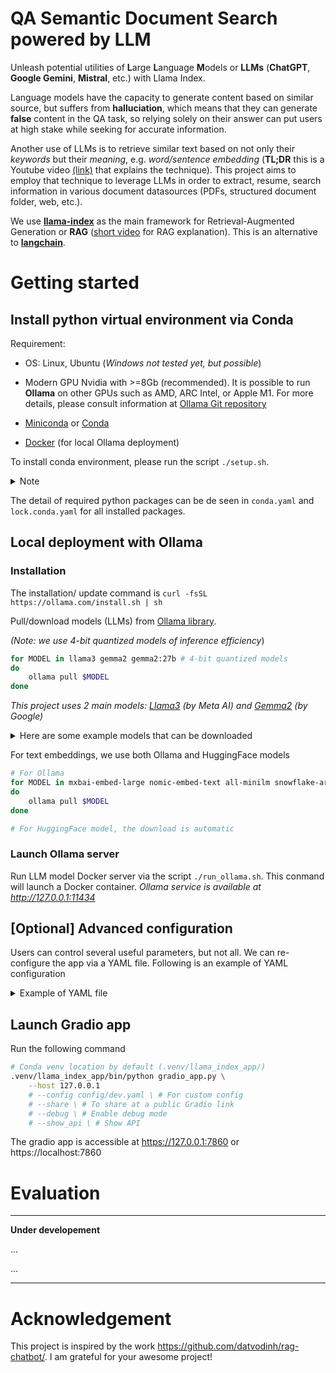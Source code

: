 # QA Semantic Document Search powered by LLM

Unleash potential utilities of **L**arge **L**anguage **M**odels or **LLMs** (**ChatGPT**, **Google Gemini**, **Mistral**, etc.) with Llama Index.

Language models have the capacity to generate content based on similar source, but suffers from **halluciation**, which means that they can generate **false** content in the QA task, so relying solely on their answer can put users at high stake while seeking for accurate information.

Another use of LLMs is to retrieve similar text based on not only their *keywords* but their *meaning*, e.g. *word/sentence embedding* (**TL;DR** this is a Youtube video [(link)](https://youtu.be/5MaWmXwxFNQ) that explains the technique). This project aims to employ that technique to leverage LLMs in order to extract, resume, search information in various document datasources (PDFs, structured document folder, web, etc.).

We use [**llama-index**](https://docs.llamaindex.ai/en/stable/) as the main framework for Retrieval-Augmented Generation or **RAG** ([short video](https://youtu.be/T-D1OfcDW1M) for RAG explanation). This is an alternative to [**langchain**](https://www.langchain.com/).

# Getting started

## Install python virtual environment via Conda

Requirement:

- OS: Linux, Ubuntu (*Windows not tested yet, but possible*)

- Modern GPU Nvidia with >=8Gb (recommended). It is possible to run **Ollama** on other GPUs such as AMD, ARC Intel, or Apple M1. For more details, please consult information at [Ollama Git repository](https://github.com/ollama/ollama/blob/main/docs/gpu.md)

- [Miniconda](https://docs.anaconda.com/miniconda/miniconda-install/) or [Conda](https://www.anaconda.com/download/success)

- [Docker](https://docs.docker.com/) (for local Ollama deployment)

To install conda environment, please run the script ``./setup.sh``.
<details>
<summary>Note</summary>

The script will create a virtual environment located at ``.venv/llama_index_app/`` from the root of your project by default. You change change to your prefered location by adding your conda env repo, as the following example ``./setup.sh <your/conda/env/location>``
</details>

The detail of required python packages can be de seen in ``conda.yaml`` and ``lock.conda.yaml`` for all installed packages.

## Local deployment with Ollama

### Installation

The installation/ update command is 
```curl -fsSL https://ollama.com/install.sh | sh```

Pull/download models (LLMs) from [Ollama library](https://ollama.com/library). 

*(Note: we use 4-bit quantized models of inference efficiency*)

```bash
for MODEL in llama3 gemma2 gemma2:27b # 4-bit quantized models
do
    ollama pull $MODEL
done
```
*This project uses 2 main models: [Llama3](https://ai.meta.com/blog/meta-llama-3/) (by Meta AI) and [Gemma2](https://blog.google/technology/developers/google-gemma-2/) (by Google)*

<details>
<summary>Here are some example models that can be downloaded</summary>

| Model              | Parameters | Size  | Download                       |
| ------------------ | ---------- | ----- | ------------------------------ |
| Llama 3            | 8B         | 4.7GB | `ollama run llama3`            |
| Llama 3            | 70B        | 40GB  | `ollama run llama3:70b`        |
| Phi 3 Mini         | 3.8B       | 2.3GB | `ollama run phi3`              |
| Phi 3 Medium       | 14B        | 7.9GB | `ollama run phi3:medium`       |
| Gemma 2            | 9B         | 5.5GB | `ollama run gemma2`            |
| Gemma 2            | 27B        | 16GB  | `ollama run gemma2:27b`        |
| Mistral            | 7B         | 4.1GB | `ollama run mistral`           |
| Moondream 2        | 1.4B       | 829MB | `ollama run moondream`         |
| Neural Chat        | 7B         | 4.1GB | `ollama run neural-chat`       |
| Starling           | 7B         | 4.1GB | `ollama run starling-lm`       |
| Code Llama         | 7B         | 3.8GB | `ollama run codellama`         |
| Llama 2 Uncensored | 7B         | 3.8GB | `ollama run llama2-uncensored` |
</details>

For text embeddings, we use both Ollama and HuggingFace models
```bash
# For Ollama
for MODEL in mxbai-embed-large nomic-embed-text all-minilm snowflake-arctic-embed
do
    ollama pull $MODEL
done

# For HuggingFace model, the download is automatic
```

### Launch Ollama server

Run LLM model Docker server via the script ``./run_ollama.sh``. This conmand will launch a Docker container. *Ollama service is available at http://127.0.0.1:11434*

## [Optional] Advanced configuration

Users can control several useful parameters, but not all. We can re-configure the app via a YAML file. Following is an example of YAML configuration

<details>

<summary>Example of YAML file</summary>

```YAML
index_store: ./data/doc_search/index_store
file_storage: ./data/doc_search/docs
llm:
  model: llama3
  request_timeout: 120.0
embed_model:
  type: ollama
  name: mxbai-embed-large
  max_seq_length: 8192
  request_timeout: 120.0
  instruct_prompt: ""
query_engine:
  type: QA
  similarity_top_k: 12
  hierarchical: false
parser_config:
  name: simple_parser
  loader_name: single_file
  loader_config:
    file_extractor: [".md"]
    recursive: true
  index_store_name: vector_store_index
  result_type: markdown
  parsing_instruction: ""
  node_parser_name: markdown_node_parser
  llm:
    model: gemma2
    request_timeout: 120.0
  num_workers: 8
```

</details>

## Launch Gradio app

Run the following command

```bash
# Conda venv location by default (.venv/llama_index_app/)
.venv/llama_index_app/bin/python gradio_app.py \
    --host 127.0.0.1
    # --config config/dev.yaml \ # For custom config
    # --share \ # To share at a public Gradio link
    # --debug \ # Enable debug mode
    # --show_api \ # Show API

```

The gradio app is accessible at https://127.0.0.1:7860 or https://localhost:7860

# Evaluation

----------------------
**Under developement**

...

...

----------------------

# Acknowledgement

This project is inspired by the work https://github.com/datvodinh/rag-chatbot/. I am grateful for your awesome project!
